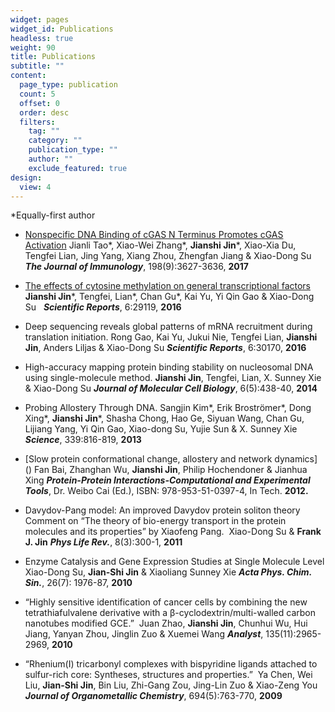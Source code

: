 ```yaml
---
widget: pages
widget_id: Publications
headless: true
weight: 90
title: Publications
subtitle: ""
content:
  page_type: publication
  count: 5
  offset: 0
  order: desc
  filters:
    tag: ""
    category: ""
    publication_type: ""
    author: ""
    exclude_featured: true
design:
  view: 4
---
```

*Equally-first author


- [Nonspecific DNA Binding of cGAS N Terminus Promotes cGAS Activation](https://www.jimmunol.org/content/198/9/3627.long)
  Jianli Tao\*, Xiao-Wei Zhang\*, **Jianshi Jin**\*, Xiao-Xia Du, Tengfei Lian, Jing Yang, Xiang Zhou, Zhengfan Jiang & Xiao-Dong Su
  **_The Journal of Immunology_**, 198(9):3627-3636, **2017**


- [The effects of cytosine methylation on general transcriptional factors](https://www.nature.com/articles/srep29119)
  **Jianshi Jin**\*, Tengfei, Lian\*, Chan Gu\*, Kai Yu, Yi Qin Gao & Xiao-Dong Su  
  **_Scientific Reports_**, 6:29119, **2016**


- Deep sequencing reveals global patterns of mRNA recruitment during translation initiation.
  Rong Gao, Kai Yu, Jukui Nie, Tengfei Lian, **Jianshi Jin**, Anders Liljas & Xiao-Dong Su
  **_Scientific Reports_**, 6:30170, **2016**


- High-accuracy mapping protein binding stability on nucleosomal DNA using single-molecule method.
  **Jianshi Jin**, Tengfei, Lian, X. Sunney Xie & Xiao-Dong Su
  **_Journal of Molecular Cell Biology_**, 6(5):438-40, **2014**


- Probing Allostery Through DNA.
  Sangjin Kim\*, Erik Broströmer\*, Dong Xing\*, **Jianshi Jin**\*, Shasha Chong, Hao Ge, Siyuan Wang, Chan Gu, Lijiang Yang, Yi Qin Gao, Xiao-dong Su, Yujie Sun & X. Sunney Xie
  **_Science_**, 339:816-819, **2013**


- [Slow protein conformational change, allostery and network dynamics] ()
  Fan Bai, Zhanghan Wu, **Jianshi Jin**, Philip Hochendoner & Jianhua Xing 
  **_Protein-Protein Interactions-Computational and Experimental Tools_**, Dr. Weibo Cai (Ed.), ISBN: 978-953-51-0397-4, In Tech. **2012.** 


- Davydov-Pang model: An improved Davydov protein soliton theory Comment on “The theory of bio-energy transport in the protein molecules and its properties” by Xiaofeng Pang. 
  Xiao-Dong Su & **Frank J. Jin**
  **_Phys Life Rev._**, 8(3):300-1, **2011** 


- Enzyme Catalysis and Gene Expression Studies at Single Molecule Level
  Xiao-Dong Su, **Jian-Shi Jin** & Xiaoliang Sunney Xie
  **_Acta Phys. Chim. Sin._**, 26(7): 1976-87, **2010**
  

- “Highly sensitive identification of cancer cells by combining the new tetrathiafulvalene derivative with a β-cyclodextrin/multi-walled carbon nanotubes modified GCE.” 
  Juan Zhao, **Jianshi Jin**, Chunhui Wu, Hui Jiang, Yanyan Zhou, Jinglin Zuo & Xuemei Wang
  **_Analyst_**, 135(11):2965-2969, **2010**


- “Rhenium(I) tricarbonyl complexes with bispyridine ligands attached to sulfur-rich core: Syntheses, structures and properties.” 
  Ya Chen, Wei Liu, **Jian-Shi Jin**, Bin Liu, Zhi-Gang Zou, Jing-Lin Zuo & Xiao-Zeng You
  **_Journal of Organometallic Chemistry_**, 694(5):763-770, **2009**